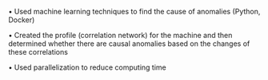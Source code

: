 •	Used machine learning techniques to find the cause of anomalies (Python, Docker)

•	Created the profile (correlation network) for the machine and then determined whether there are causal anomalies based on the changes of these correlations

•	Used parallelization to reduce computing time
